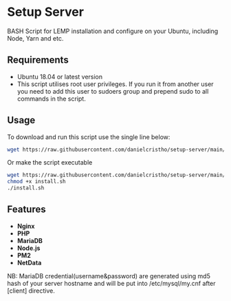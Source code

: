 # Setup Server

BASH Script for LEMP installation and configure on your Ubuntu, including Node, Yarn and etc.

## Requirements

- Ubuntu 18.04 or latest version
- This script utilises root user privileges. If you run it from another user you need to add this user to sudoers group and prepend sudo to all commands in the script.

## Usage

To download and run this script use the single line below:

```bash
wget https://raw.githubusercontent.com/danielcristho/setup-server/main/install.sh && bash install.sh
```

Or make the script executable

```bash
wget https://raw.githubusercontent.com/danielcristho/setup-server/main/install.sh
chmod +x install.sh
./install.sh
```

## Features

- **Nginx**
- **PHP**
- **MariaDB**
- **Node.js**
- **PM2**
- **NetData**



NB: MariaDB credential(username&password) are generated using md5 hash of your server hostname and will be put into /etc/mysql/my.cnf after [client] directive.
